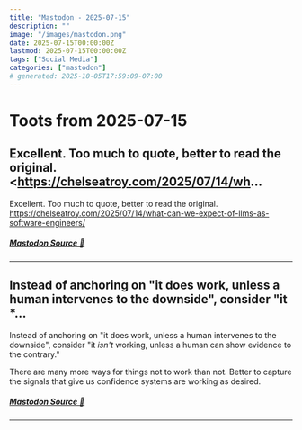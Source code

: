 ```yaml
---
title: "Mastodon - 2025-07-15"
description: ""
image: "/images/mastodon.png"
date: 2025-07-15T00:00:00Z
lastmod: 2025-07-15T00:00:00Z
tags: ["Social Media"]
categories: ["mastodon"]
# generated: 2025-10-05T17:59:09-07:00
---
```


# Toots from 2025-07-15

## Excellent. Too much to quote, better to read the original. <https://chelseatroy.com/2025/07/14/wh...

Excellent. Too much to quote, better to read the original. <https://chelseatroy.com/2025/07/14/what-can-we-expect-of-llms-as-software-engineers/>

##### [Mastodon Source 🐘](https://hachyderm.io/@mweagle/114854852938048144)

---

## Instead of anchoring on "it does work, unless a human intervenes to the downside", consider "it *...

Instead of anchoring on "it does work, unless a human intervenes to the downside", consider "it *isn't* working, unless a human can show evidence to the contrary."

There are many more ways for things not to work than not. Better to capture the signals that give us confidence systems are working as desired.

##### [Mastodon Source 🐘](https://hachyderm.io/@mweagle/114854397585152544)

---

